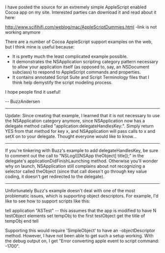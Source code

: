 I have posted the source for an extremely simple AppleScript enabled Cocoa app on my site.  Interested parties can download it and read about it here:

http://www.scifihifi.com/weblog/mac/AppleScriptDummies.html -link is not working anymore

There are a number of Cocoa AppleScript support examples on the web, but I think mine is useful because:


* It is pretty much the least complicated example possible.
* It demonstrates the NSApplication scripting category pattern necessary to allow your application itself (as opposed to, say, an NSDocument subclass) to respond to AppleScript commands and properties.
* It contains annotated Script Suite and Script Terminology files that I think help demystify the script modeling process.


I hope people find it useful!

-- BuzzAndersen

----

Update: Since creating that example, I learned that it is not necessary to use the NSApplication category anymore, since NSApplication now has a delegate method called "application:delegateHandlesKey:".  Simply return YES from that method for key x, and NSApplication will pass calls to x and setX on to your delegate.  Thought everyone would like to know...

----

If you're tinkering with Buzz's example to add delegateHandlesKey, be sure to comment out the call to "NSLog([[NSApp theObject] title]);" in the delegate's applicationDidFinishLaunching method. Otherwise you'll wonder why on launch, NSApplication still complains about not recognizing a selector called theObject (since that call doesn't go through key value coding, it doesn't get redirected to the delegate).

----

Unfortunately Buzz's example doesn't deal with one of the most problematic issues, which is supporting object descriptors. For example, I'd like to see how to support scripts like this:

    
tell application "ASTest"
	-- this assumes that the app is modified to have N testObject elements
	set tempObj to the first testObject
	get the title of tempObj
end tell


Supporting this would require 'SimpleObject' to have an -objectDescriptor method. However, I have not been able to get such a setup working. With the debug output on, I get "Error converting apple event to script command: -1700".
